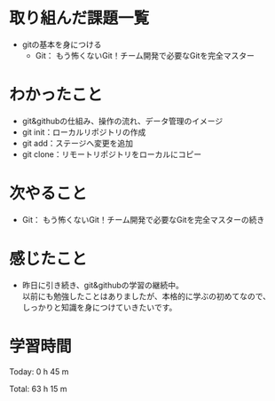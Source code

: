 # 取り組んだ課題一覧
- gitの基本を身につける
  - Git： もう怖くないGit！チーム開発で必要なGitを完全マスター

# わかったこと
- git&githubの仕組み、操作の流れ、データ管理のイメージ
- git init：ローカルリポジトリの作成
- git add：ステージへ変更を追加
- git clone：リモートリポジトリをローカルにコピー
  
# 次やること
- Git： もう怖くないGit！チーム開発で必要なGitを完全マスターの続き
  
# 感じたこと
- 昨日に引き続き、git&githubの学習の継続中。   
  以前にも勉強したことはありましたが、本格的に学ぶの初めてなので、   
  しっかりと知識を身につけていきたいです。
  
# 学習時間
Today: 0 h 45 m

Total: 63 h 15 m
